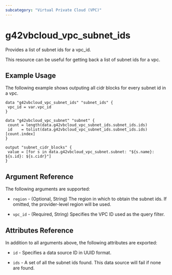 ```yaml
---
subcategory: "Virtual Private Cloud (VPC)"
---
```


# g42vbcloud_vpc_subnet_ids

Provides a list of subnet ids for a vpc_id.

This resource can be useful for getting back a list of subnet ids for a vpc.

## Example Usage

The following example shows outputing all cidr blocks for every subnet id in a vpc.

 ```hcl
data "g42vbcloud_vpc_subnet_ids" "subnet_ids" {
  vpc_id = var.vpc_id
}

data "g42vbcloud_vpc_subnet" "subnet" {
  count = length(data.g42vbcloud_vpc_subnet_ids.subnet_ids.ids)
  id    = tolist(data.g42vbcloud_vpc_subnet_ids.subnet_ids.ids)[count.index]
 }

output "subnet_cidr_blocks" {
  value = [for s in data.g42vbcloud_vpc_subnet.subnet: "${s.name}: ${s.id}: ${s.cidr}"]
}
 ```

## Argument Reference

The following arguments are supported:

* `region` - (Optional, String) The region in which to obtain the subnet ids. If omitted, the provider-level region will
  be used.

* `vpc_id` - (Required, String) Specifies the VPC ID used as the query filter.

## Attributes Reference

In addition to all arguments above, the following attributes are exported:

* `id` - Specifies a data source ID in UUID format.

* `ids` - A set of all the subnet ids found. This data source will fail if none are found.